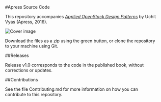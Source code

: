 #Apress Source Code

This repository accompanies [*Applied OpenStack Design Patterns*](http://www.apress.com/9781484224533) by Uchit Vyas (Apress, 2016).

![Cover image](9781484224533.jpg)

Download the files as a zip using the green button, or clone the repository to your machine using Git.

##Releases

Release v1.0 corresponds to the code in the published book, without corrections or updates.

##Contributions

See the file Contributing.md for more information on how you can contribute to this repository.
